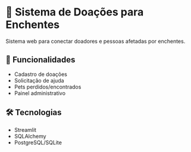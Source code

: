 # 🤝 Sistema de Doações para Enchentes

Sistema web para conectar doadores e pessoas afetadas por enchentes.

## 🚀 Funcionalidades
- Cadastro de doações
- Solicitação de ajuda
- Pets perdidos/encontrados
- Painel administrativo

## 🛠️ Tecnologias
- Streamlit
- SQLAlchemy
- PostgreSQL/SQLite
